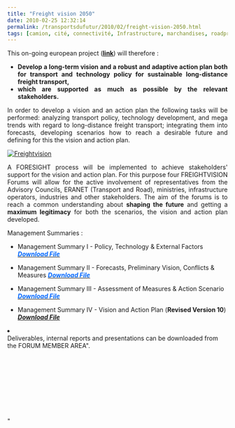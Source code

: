 ```yaml
---
title: "Freight vision 2050"
date: 2010-02-25 12:32:14
permalink: /transportsdufutur/2010/02/freight-vision-2050.html
tags: [camion, cité, connectivité, Infrastructure, marchandises, roadpricing]
---
```


<p style="text-align: justify">This on-going european project (<strong><span style="text-decoration: underline"><a href="http://www.freightvision.eu/" target="_blank">link</a></span></strong>) will therefore :</p> <ul> <li> <div style="text-align: justify"><strong>Develop a long-term vision and a robust and adaptive action plan both for transport and technology policy for sustainable long-distance freight transport,</strong> </div> <li> <div style="text-align: justify"><strong>which are supported as much as possible by the relevant stakeholders.</strong></div></li> </li></ul> <p align="justify" class="bodytext">In order to develop a vision and an action plan the following tasks will be performed: analyzing transport policy, technology development, and mega trends with regard to long-distance freight transport; integrating them into forecasts, developing scenarios how to reach a desirable future and defining for this the vision and action plan.</p> <p align="justify" class="bodytext"><a href="https://gabrielplassat.github.io/transportsdufutur/wp-content/uploads/sites/6/old/6a0120a66d2ad4970b01310f38dc68970c-pi.jpg" rel="lightbox"><img alt="Freightvision" border="0" class="asset asset-image at-xid-6a0120a66d2ad4970b01310f38dc68970c " src="/wp-content/uploads/sites/6/old/6a0120a66d2ad4970b01310f38dc68970c-500pi.jpg" title="Freightvision" /></a> </p> <p align="justify" class="bodytext">A FORESIGHT process will be implemented to achieve stakeholders' support for the vision and action plan. For this purpose four FREIGHTVISION Forums will allow for the active involvement of representatives from the Advisory Councils, ERANET (Transport and Road), ministries, infrastructure operators, industries and other stakeholders. The aim of the forums is to reach a common understanding about <strong>shaping the future</strong> and getting a <strong>maximum legitimacy</strong> for both the scenarios, the vision and action plan developed. </p> <p align="justify" class="bodytext">Management Summaries :</p> <ul> <li> <p>Management Summary I - Policy, Technology & External Factors <strong><cite><font color="#0066ff"><a class="download" href="http://fileadmin/documents/Man._Summ._on_Pol.__Techn.___MT_v23.pdf" target="_blank" title="Initiates file download"><font color="#0066ff">Download File</font></a></font></cite></strong></p> <li> <p>Management Summary II - Forecasts, Preliminary Vision, Conflicts & Measures <a class="download" href="fileadmin/documents/Deliverables/Forum_II_-_Management_Summary_v51.pdf" title="Initiates file download"><strong><cite><font color="#0066ff">Download File</font></cite></strong></a></p> <li> <p>Management Summary III - Assessment of Measures & Action Scenario <cite><font color="#0066ff"><strong><a href="fileadmin/documents/Deliverables/Forum_III_-_Management_Summary_v40.pdf" title="Initiates file download"><font color="#0066ff">Download File</font></a></strong></font></cite> <strong><a class="download" title="Initiates file download"><cite><font color="#0066ff"></font></cite></a></strong></p> <li>Management Summary IV - Vision and Action Plan (<strong>Revised <strong>Version 10</strong></strong>) <cite><strong><font color="#0066ff"><a class="download" href="fileadmin/documents/Forum_IV_-_Management_Summary_revised_v10.pdf" title="Initiates file download">Download File</a></font></strong></cite></li> </li></li></li></ul> <p class="bodytext"> <li></li> Deliverables, internal reports and presentations can be downloaded from the FORUM MEMBER AREA". </p> <p align=""justify"" class=""bodytext""> </p> <p align=""justify"" class=""bodytext""> </p> <p align=""justify"" class=""bodytext""><br /> </p> <p class=""bodytext""> </p>"
